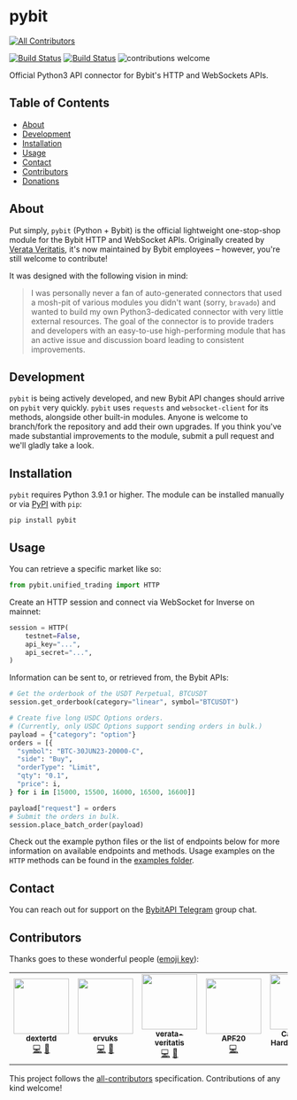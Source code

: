 # pybit
<!-- ALL-CONTRIBUTORS-BADGE:START - Do not remove or modify this section -->
[![All Contributors](https://img.shields.io/badge/all_contributors-2-orange.svg?style=flat-square)](#contributors-)
<!-- ALL-CONTRIBUTORS-BADGE:END -->

[![Build Status](https://img.shields.io/pypi/pyversions/pybit)](https://www.python.org/downloads/)
[![Build Status](https://img.shields.io/pypi/v/pybit)](https://pypi.org/project/pybit/)
![contributions welcome](https://img.shields.io/badge/contributions-welcome-brightgreen.svg?style=flat)

Official Python3 API connector for Bybit's HTTP and WebSockets APIs.

## Table of Contents

- [About](#about)
- [Development](#development)
- [Installation](#installation)
- [Usage](#usage)
- [Contact](#contact)
- [Contributors](#contributors)
- [Donations](#donations)

## About
Put simply, `pybit` (Python + Bybit) is the official lightweight one-stop-shop module for the Bybit HTTP and WebSocket APIs. Originally created by [Verata Veritatis](https://github.com/verata-veritatis), it's now maintained by Bybit employees – however, you're still welcome to contribute!

It was designed with the following vision in mind:

> I was personally never a fan of auto-generated connectors that used a mosh-pit of various modules you didn't want (sorry, `bravado`) and wanted to build my own Python3-dedicated connector with very little external resources. The goal of the connector is to provide traders and developers with an easy-to-use high-performing module that has an active issue and discussion board leading to consistent improvements.

## Development
`pybit` is being actively developed, and new Bybit API changes should arrive on `pybit` very quickly. `pybit` uses `requests` and `websocket-client` for its methods, alongside other built-in modules. Anyone is welcome to branch/fork the repository and add their own upgrades. If you think you've made substantial improvements to the module, submit a pull request and we'll gladly take a look.

## Installation
`pybit` requires Python 3.9.1 or higher. The module can be installed manually or via [PyPI](https://pypi.org/project/pybit/) with `pip`:
```
pip install pybit
```

## Usage
You can retrieve a specific market like so:
```python
from pybit.unified_trading import HTTP
```
Create an HTTP session and connect via WebSocket for Inverse on mainnet:
```python
session = HTTP(
    testnet=False,
    api_key="...",
    api_secret="...",
)
```
Information can be sent to, or retrieved from, the Bybit APIs:

```python
# Get the orderbook of the USDT Perpetual, BTCUSDT
session.get_orderbook(category="linear", symbol="BTCUSDT")

# Create five long USDC Options orders.
# (Currently, only USDC Options support sending orders in bulk.)
payload = {"category": "option"}
orders = [{
  "symbol": "BTC-30JUN23-20000-C",
  "side": "Buy",
  "orderType": "Limit",
  "qty": "0.1",
  "price": i,
} for i in [15000, 15500, 16000, 16500, 16600]]

payload["request"] = orders
# Submit the orders in bulk.
session.place_batch_order(payload)
```
Check out the example python files or the list of endpoints below for more information on available
endpoints and methods. Usage examples on the `HTTP` methods can
be found in the [examples folder](https://github.com/bybit-exchange/pybit/tree/master/examples).


## Contact
You can reach out for support on the [BybitAPI Telegram](https://t.me/BybitAPI) group chat.

## Contributors

Thanks goes to these wonderful people ([emoji key](https://allcontributors.org/docs/en/emoji-key)):

<!-- ALL-CONTRIBUTORS-LIST:START - Do not remove or modify this section -->
<!-- prettier-ignore-start -->
<!-- markdownlint-disable -->
<table>
  <tr>
    <td align="center"><a href="https://github.com/dextertd"><img src="https://avatars.githubusercontent.com/u/54495183?v=4" width="100px;" alt=""/><br /><sub><b>dextertd</b></sub></a><br /><a href="https://github.com/bybit-exchange/pybit/commits?author=dextertd" title="Code">💻</a> <a href="https://github.com/bybit-exchange/pybit/commits?author=dextertd" title="Documentation">📖</a></td>
    <td align="center"><a href="https://github.com/ervuks"><img src="https://avatars.githubusercontent.com/u/17198438?v=4" width="100px;" alt=""/><br /><sub><b>ervuks</b></sub></a><br /><a href="https://github.com/bybit-exchange/pybit/commits?author=ervuks" title="Code">💻</a> <a href="https://github.com/bybit-exchange/pybit/commits?author=ervuks" title="Documentation">📖</a></td></td>
    <td align="center"><a href="https://github.com/verata-veritatis"><img src="https://avatars0.githubusercontent.com/u/9677388?v=4" width="100px;" alt=""/><br /><sub><b>verata-veritatis</b></sub></a><br /><a href="https://github.com/bybit-exchange/pybit/commits?author=verata-veritatis" title="Code">💻</a> <a href="https://github.com/bybit-exchange/pybit/commits?author=verata-veritatis" title="Documentation">📖</a></td>
    <td align="center"><a href="https://github.com/APF20"><img src="https://avatars0.githubusercontent.com/u/74583612?v=4" width="100px;" alt=""/><br /><sub><b>APF20</b></sub></a><br /><a href="https://github.com/bybit-exchange/pybit/commits?author=APF20" title="Code">💻</a></td>
    <td align="center"><a href="https://github.com/cameronhh"><img src="https://avatars0.githubusercontent.com/u/30434979?v=4" width="100px;" alt=""/><br /><sub><b>Cameron Harder-Hutton</b></sub></a><br /><a href="https://github.com/bybit-exchange/pybit/commits?author=cameronhh" title="Code">💻</a></td>
    <td align="center"><a href="https://github.com/tomcru"><img src="https://avatars0.githubusercontent.com/u/35841182?v=4" width="100px;" alt=""/><br /><sub><b>Tom Rumpf</b></sub></a><br /><a href="https://github.com/bybit-exchange/pybit/commits?author=tomcru" title="Code">💻</a></td>
    <td align="center"><a href="https://github.com/tconley"><img src="https://avatars1.githubusercontent.com/u/1893207?v=4" width="100px;" alt=""/><br /><sub><b>Todd Conley</b></sub></a><br /><a href="https://github.com/tconley/pybit/commits?author=tconley" title="Ideas">🤔</a></td>
  </tr>
</table>

<!-- markdownlint-enable -->
<!-- prettier-ignore-end -->
<!-- ALL-CONTRIBUTORS-LIST:END -->

This project follows the [all-contributors](https://github.com/all-contributors/all-contributors) specification. Contributions of any kind welcome!
